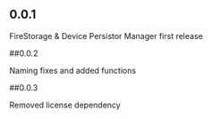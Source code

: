 ## 0.0.1

FireStorage & Device Persistor Manager first release

##0.0.2

Naming fixes and added functions

##0.0.3

Removed license dependency

